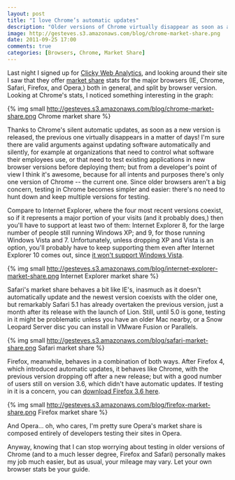 ```yaml
---
layout: post
title: "I love Chrome’s automatic updates"
description: "Older versions of Chrome virtually disappear as soon as a new version is released, which is nice."
image: http://gesteves.s3.amazonaws.com/blog/chrome-market-share.png
date: 2011-09-25 17:00
comments: true
categories: [Browsers, Chrome, Market Share]
---
```


Last night I signed up for [Clicky Web Analytics][clicky], and looking around their site I saw that they offer [market share][market] stats for the major browsers (<abbr>IE</abbr>, Chrome, Safari, Firefox, and Opera,) both in general, and split by browser version. Looking at Chrome's stats, I noticed something interesting in the graph:

[clicky]: http://getclicky.com/239148
[market]: http://getclicky.com/marketshare/

{% img small http://gesteves.s3.amazonaws.com/blog/chrome-market-share.png Chrome market share %}

Thanks to Chrome's silent automatic updates, as soon as a new version is released, the previous one virtually disappears in a matter of days! I'm sure there are valid arguments against updating software automatically and silently, for example at organizations that need to control what software their employees use, or that need to test existing applications in new browser versions before deploying them; but from a developer's point of view I think it's awesome, because for all intents and purposes there's only one version of Chrome -- the current one. Since older browsers aren't a big concern, testing in Chrome becomes simpler and easier: there's no need to hunt down and keep multiple versions for testing.

Compare to Internet Explorer, where the four most recent versions coexist, so if it represents a major portion of your visits (and it probably does,) then you'll have to support at least two of them: Internet Explorer 8, for the large number of people still running Windows XP; and 9, for those running Windows Vista and 7. Unfortunately, unless dropping XP and Vista is an option, you'll probably have to keep supporting them even after Internet Explorer 10 comes out, since [it won't support Windows Vista][ie10vista].

{% img small http://gesteves.s3.amazonaws.com/blog/internet-explorer-market-share.png Internet Explorer market share %}

[ie10vista]: http://www.pcmag.com/article2/0,2817,2383640,00.asp#fbid=9CphUBgOJbN

Safari's market share behaves a bit like <abbr>IE</abbr>'s, inasmuch as it doesn't automatically update and the newest version coexists with the older one, but remarkably Safari 5.1 has already overtaken the previous version, just a month after its release with the launch of Lion. Still, until 5.0 is gone, testing in it might be problematic unless you have an older Mac nearby, or a Snow Leopard Server disc you can install in VMware Fusion or Parallels.

{% img small http://gesteves.s3.amazonaws.com/blog/safari-market-share.png Safari market share %}

Firefox, meanwhile, behaves in a combination of both ways. After Firefox 4, which introduced automatic updates, it behaves like Chrome, with the previous version dropping off after a new release; but with a good number of users still on version 3.6, which didn't have automatic updates. If testing in it is a concern, you can [download Firefox 3.6 here][ff36].

[ff36]: http://www.mozilla.org/en-US/firefox/all-older.html

{% img small http://gesteves.s3.amazonaws.com/blog/firefox-market-share.png Firefox market share %}

And Opera… oh, who cares, I'm pretty sure Opera's market share is composed entirely of developers testing their sites in Opera.

Anyway, knowing that I can stop worrying about testing in older versions of Chrome (and to a much lesser degree, Firefox and Safari) personally makes my job much easier, but as usual, your mileage may vary. Let your own browser stats be your guide.